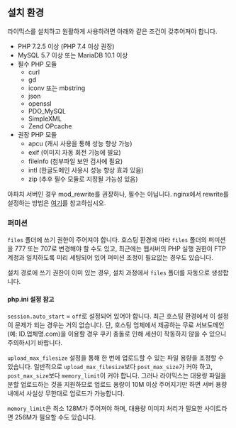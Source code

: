설치 환경
---------

라이믹스를 설치하고 원활하게 사용하려면 아래와 같은 조건이 갖추어져야 합니다.

  - PHP 7.2.5 이상 (PHP 7.4 이상 권장)
  - MySQL 5.7 이상 또는 MariaDB 10.1 이상
  - 필수 PHP 모듈
    - curl
    - gd
    - iconv 또는 mbstring
    - json
    - openssl
    - PDO_MySQL
    - SimpleXML
    - Zend OPcache
  - 권장 PHP 모듈
    - apcu (캐시 사용을 통해 성능 향상 가능)
    - exif (이미지 자동 회전 기능에 필요)
    - fileinfo (첨부파일 보안 검사에 필요)
    - intl (한글도메인 사용시 성능 향상 효과 있음)
    - zip (추후 필수 모듈로 지정될 가능성 있음)

아파치 서버인 경우 mod_rewrite를 권장하나, 필수는 아닙니다.
nginx에서 rewrite를 설정하는 방법은 [여기](nginx.md)를 참고하십시오.

### 퍼미션

`files` 폴더에 쓰기 권한이 주어져야 합니다.
호스팅 환경에 따라 `files` 폴더의 퍼미션을 777 또는 707로 변경해야 할 수도 있고,
최근에는 웹서버의 PHP 실행 권한이 FTP 계정과 일치하도록 미리 세팅되어 있어
퍼미션 조정이 필요없는 경우도 있습니다.

설치 경로에 쓰기 권한이 이미 있는 경우, 설치 과정에서 `files` 폴더를 자동으로 생성합니다.

#### php.ini 설정 참고

`session.auto_start` = `off`로 설정되어 있어야 합니다.
최근 호스팅 환경에서 이 설정이 문제가 되는 경우는 거의 없습니다.
단, 호스팅 업체에서 제공하는 무료 서브도메인(예: ID.업체명.com)을 이용할 경우
쿠키 충돌로 인해 세션이 작동하지 않을 수 있으니 주의하시기 바랍니다.

`upload_max_filesize` 설정을 통해 한 번에 업로드할 수 있는 파일 용량을 조정할 수 있습니다.
일반적으로 `upload_max_filesize`보다 `post_max_size`가 커야 하고, `post_max_size`보다 `memory_limit`이 커야 합니다.
그러나 라이믹스는 대용량 파일을 분할 업로드하는 것을 지원하므로 업로드 용량이 10M 이상 주어지기만 하면
서버 용량 내에서 사실상 무한대로 업로드가 가능합니다.

`memory_limit`은 최소 128M가 주어져야 하며, 대용량 이미지 처리가 필요한 사이트라면 256M가 필요할 수도 있습니다.

